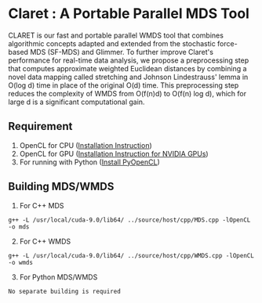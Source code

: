 # Claret : A Portable Parallel MDS Tool
CLARET is our fast and portable parallel WMDS tool that combines algorithmic concepts adapted and extended from the stochastic force-based MDS (SF-MDS) and Glimmer. To further improve Claret's performance for real-time data analysis, we propose a preprocessing step that computes approximate weighted Euclidean distances by combining a novel data mapping called stretching and Johnson Lindestrauss' lemma in O(log d) time in place of the original O(d) time. This preprocessing step reduces the complexity of WMDS from O(f(n)d) to O(f(n) log d), which for large d is a significant computational gain.

## Requirement
1. OpenCL for CPU ([Installation Instruction](https://software.intel.com/en-us/articles/opencl-drivers))
2. OpenCL for GPU ([Installation Instruction for NVIDIA GPUs](https://developer.nvidia.com/opencl))
3. For running with Python ([Install PyOpenCL](https://mathema.tician.de/software/pyopencl/))

## Building MDS/WMDS

1. For C++ MDS
```
g++ -L /usr/local/cuda-9.0/lib64/ ../source/host/cpp/MDS.cpp -lOpenCL -o mds
```
2. For C++ WMDS
```
g++ -L /usr/local/cuda-9.0/lib64/ ../source/host/cpp/WMDS.cpp -lOpenCL -o wmds
```
3. For Python MDS/WMDS
```
No separate building is required
```

